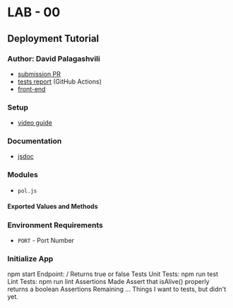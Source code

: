 # LAB - 00

## Deployment Tutorial

### Author: David Palagashvili

- [submission PR](https://github.com/David-Palagashvili-JS-401d36/lab-00/pull/1)
- [tests report](https://github.com/David-Palagashvili-JS-401d36/lab-00/actions/runs/129303559/workflow) (GitHub Actions)
- [front-end](https://dpalag-lab-00.herokuapp.com/)

### Setup

- [video guide](https://www.youtube.com/watch?v=s8tQd4akmb8&feature=youtu.be)

### Documentation
- [jsdoc](https://dpalag-lab-00.herokuapp.com/docs/)

### Modules

- `pol.js`

#### Exported Values and Methods

#####

### Environment Requirements

- `PORT` - Port Number

### Initialize App

npm start
Endpoint: /
Returns true or false
Tests
Unit Tests: npm run test
Lint Tests: npm run lint
Assertions Made
Assert that isAlive() properly returns a boolean
Assertions Remaining
... Things I want to tests, but didn't yet.